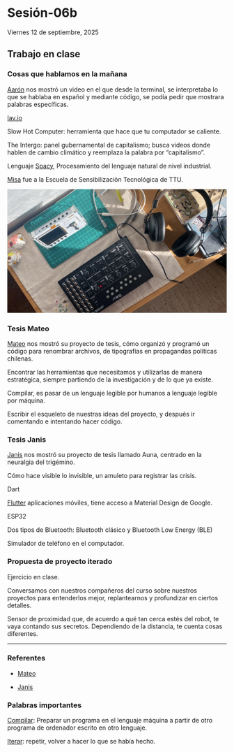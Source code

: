 # Sesión-06b

Viernes 12 de septiembre, 2025

## Trabajo en clase

### Cosas que hablamos en la mañana

[Aarón](https://github.com/montoyamoraga) nos mostró un video en el que desde la terminal, se interpretaba lo que se hablaba en español y mediante código, se podía pedir que mostrara palabras específicas.

[lav.io](https://lav.io/)

Slow Hot Computer: herramienta que hace que tu computador se caliente.

The Intergo: panel gubernamental de capitalismo; busca videos donde hablen de cambio climático y reemplaza la palabra por “capitalismo”.

Lenguaje [Spacy](https://spacy.io/), Procesamiento del lenguaje natural de nivel industrial.

[Misa](https://github.com/misaaaaaa) fue a la Escuela de Sensibilización Tecnológica de TTU.

![](imagenes/sinte.jpeg)

### Tesis Mateo

[Mateo](https://github.com/matbutom/) nos mostró su proyecto de tesis, cómo organizó y programó un código para renombrar archivos, de tipografías en propagandas políticas chilenas.

Encontrar las herramientas que necesitamos y utilizarlas de manera estratégica, siempre partiendo de la investigación y de lo que ya existe.

Compilar, es pasar de un lenguaje legible por humanos a lenguaje legible por máquina.

Escribir el esqueleto de nuestras ideas del proyecto, y después ir comentando e intentando hacer código.

### Tesis Janis

[Janis](https://github.com/janisepulveda/auna) nos mostró su proyecto de tesis llamado Auna, centrado en la neuralgia del trigémino.

Cómo hace visible lo invisible, un amuleto para registrar las crisis.

Dart

[Flutter](https://flutter.dev/) aplicaciones móviles, tiene acceso a Material Design de Google.

ESP32

Dos tipos de Bluetooth: Bluetooth clásico y Bluetooth Low Energy (BLE)

Simulador de teléfono en el computador.

### Propuesta de proyecto iterado

Ejercicio en clase.

Conversamos con nuestros compañeros del curso sobre nuestros proyectos para entenderlos mejor, replantearnos y profundizar en ciertos detalles.

Sensor de proximidad que, de acuerdo a qué tan cerca estés del robot, te vaya contando sus secretos. Dependiendo de la distancia, te cuenta cosas diferentes.

---

### Referentes

- [Mateo](https://github.com/matbutom/)

- [Janis](https://github.com/janisepulveda/auna)

### Palabras importantes

[Compilar](https://www.rae.es/drae2001/compilar): Preparar un programa en el lenguaje máquina a partir de otro programa de ordenador escrito en otro lenguaje.

[Iterar](https://dle.rae.es/iterar): repetir, volver a hacer lo que se había hecho.
